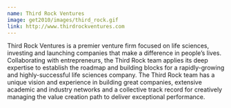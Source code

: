 ```yaml
---
name: Third Rock Ventures
image: get2010/images/third_rock.gif
link: http://www.thirdrockventures.com
---
```


Third Rock Ventures is a premier venture firm focused on life sciences, investing and launching companies that make a difference in people’s lives. Collaborating with entrepreneurs, the Third Rock team applies its deep expertise to establish the roadmap and building blocks for a rapidly-growing and highly-successful life sciences company. The Third Rock team has a unique vision and experience in building great companies, extensive academic and industry networks and a collective track record for creatively managing the value creation path to deliver exceptional performance.
